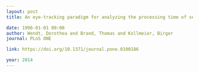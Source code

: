 ```yaml
---
layout: post
title: An eye-tracking paradigm for analyzing the processing time of sentences with different linguistic complexities

date: 1996-01-01 00:00
author: Wendt, Dorothea and Brand, Thomas and Kollmeier, Birger
journal: PLoS ONE

link: https://doi.org/10.1371/journal.pone.0100186

year: 2014
---
```



